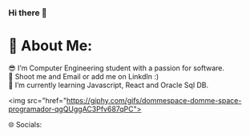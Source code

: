 ### Hi there 👋

<h1>💫 About Me:</h1>
😎 I’m Computer Engineering student with a passion for software.<br>
🤝 Shoot me and Email or add me on LinkdIn :)<br>
🌱 I’m currently learning Javascript, React and Oracle Sql DB.<br>

<img src="href="https://giphy.com/gifs/dommespace-domme-space-programador-qgQUggAC3Pfv687qPC">



🌐 Socials:


